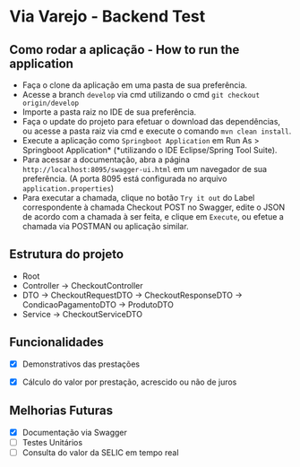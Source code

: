 # Via Varejo - Backend Test


## Como rodar a aplicação - How to run the application

- Faça o clone da aplicação em uma pasta de sua preferência.
- Acesse a branch `develop` via cmd utilizando o cmd `git checkout origin/develop`
- Importe a pasta raiz no IDE de sua preferência.
- Faça o update do projeto para efetuar o download das dependências, ou acesse a pasta raiz via cmd e execute o comando `mvn clean install`.
- Execute a aplicação como `Springboot Application` em Run As > Springboot Application* (*utilizando o IDE Eclipse/Spring Tool Suite).
- Para acessar a documentação, abra a página `http://localhost:8095/swagger-ui.html` em um navegador de sua preferência.
(A porta 8095 está configurada no arquivo `application.properties`)
- Para executar a chamada, clique no botão `Try it out` do Label correspondente à chamada Checkout POST no Swagger, edite o JSON de acordo com a chamada à ser feita, e clique em `Execute`, ou efetue a chamada via POSTMAN ou aplicação similar.

## Estrutura do projeto

- Root
- Controller
-> CheckoutController
- DTO
-> CheckoutRequestDTO
-> CheckoutResponseDTO
-> CondicaoPagamentoDTO
-> ProdutoDTO
- Service
-> CheckoutServiceDTO

## Funcionalidades

- [X] Demonstrativos das prestações
- [X] Cálculo do valor por prestação, acrescido ou não de juros


## Melhorias Futuras

- [X] Documentação via Swagger
- [ ] Testes Unitários
- [ ] Consulta do valor da SELIC em tempo real
